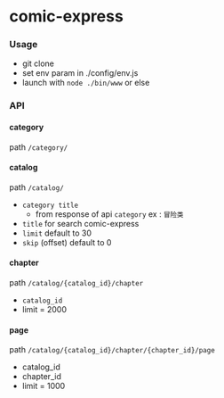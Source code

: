 comic-express
===

### Usage

* git clone
* set env param in ./config/env.js
* launch with `node ./bin/www` or else

### API

#### category

path `/category/`

#### catalog

path `/catalog/`

* `category title`
	* from response of api `category` ex : `冒险类`
* `title` for search comic-express
* `limit` default to 30
* `skip` (offset) default to 0 

#### chapter

path `/catalog/{catalog_id}/chapter`

* `catalog_id` 
* limit = 2000

#### page

path `/catalog/{catalog_id}/chapter/{chapter_id}/page`

* catalog_id
* chapter_id
* limit = 1000

